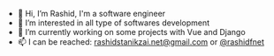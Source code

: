 * 👋 Hi, I’m Rashid, I'm a software engineer
* 👀 I’m interested in all type of softwares development
* 🌱 I’m currently working on some projects with Vue and Django
* 📫 I can be reached: rashidstanikzai.net@gmail.com or [@rashidfnet](https://www.facebook.com/rashidsfnet)
 
<!---
hunter4923/hunter4923 is a ✨ special ✨ repository because its `README.md` (this file) appears on your GitHub profile.
You can click the Preview link to take a look at your changes.
--->



